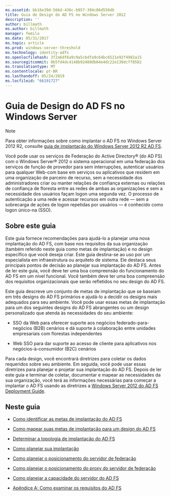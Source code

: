 ```yaml
---
ms.assetid: bb16e39d-566d-436c-b957-394c06d556db
title: Guia de Design do AD FS no Windows Server 2012
description: ''
author: billmath
ms.author: billmath
manager: femila
ms.date: 05/31/2017
ms.topic: article
ms.prod: windows-server-threshold
ms.technology: identity-adfs
ms.openlocfilehash: 3f2a6df6a9c9a5cbdfa9c64bc6521e92f4982a15
ms.sourcegitcommit: 0b5fd4dc4148b92480db04e4dc22e139dcff8582
ms.translationtype: MT
ms.contentlocale: pt-BR
ms.lasthandoff: 05/24/2019
ms.locfileid: "66191727"
---
```

# <a name="ad-fs-design-guide-in-windows-server"></a>Guia de Design do AD FS no Windows Server 


  
> [!NOTE]  
> Para obter informações sobre como implantar o AD FS no Windows Server 2012 R2, consulte [guia de implantação do Windows Server 2012 R2 AD FS](../../ad-fs/deployment/Windows-Server-2012-R2-AD-FS-Deployment-Guide.md).  
  
Você pode usar os serviços de Federação do Active Directory® \(do AD FS\) com o Windows Server® 2012 o sistema operacional em uma federação dos serviços de função de provedor para sem interrupções, autenticar usuários para qualquer Web\-com base em serviços ou aplicativos que residem em uma organização de parceiro de recurso, sem a necessidade dos administradores criar ou manter relações de confiança externas ou relações de confiança de floresta entre as redes de ambas as organizações e sem a necessidade dos usuários façam logon uma segunda vez. O processo de autenticação a uma rede e acessar recursos em outra rede — sem a sobrecarga de ações de logon repetidas por usuários — é conhecido como logon único\-na \(SSO\).  
  
## <a name="about-this-guide"></a>Sobre este guia  
Este guia fornece recomendações para ajudá-lo a planejar uma nova implantação do AD FS, com base nos requisitos da sua organização \(também referido neste guia como metas de implantação\) e no design específico que você deseja criar. Este guia destina-se ao uso por um especialista em infraestrutura ou arquiteto de sistema. Ele destaca seus principais pontos de decisão ao planejar sua implantação do AD FS. Antes de ler este guia, você deve ter uma boa compreensão do funcionamento do AD FS em um nível funcional. Você também deve ter uma boa compreensão dos requisitos organizacionais que serão refletidos no seu design do AD FS.  
  
Este guia descreve um conjunto de metas de implantação que se baseiam em três designs do AD FS primários e ajudá-lo a decidir os designs mais adequados para seu ambiente. Você pode usar essas metas de implantação para um dos seguintes designs do AD FS abrangentes ou um design personalizado que atenda às necessidades do seu ambiente:  
  
-   SSO da Web para oferecer suporte aos negócios federado\-para\-negócios \(B2B\) cenários e dá suporte à colaboração entre unidades empresariais com florestas independentes  
  
-   Web SSO para dar suporte ao acesso de cliente para aplicativos nos negócios\-à\-consumidor \(B2C\) cenários  
  
Para cada design, você encontrará diretrizes para coletar os dados requeridos sobre seu ambiente. Em seguida, você pode usar essas diretrizes para planejar e projetar sua implantação do AD FS. Depois de ler este guia e terminar de coletar, documentar e mapear as necessidades da sua organização, você terá as informações necessárias para começar a implantar o AD FS usando as diretrizes a [Windows Server 2012 do AD FS Deployment Guide](../../ad-fs/deployment/Windows-Server-2012-AD-FS-Deployment-Guide.md).  
  
## <a name="in-this-guide"></a>Neste guia  
  
-   [Como identificar as metas de implantação do AD FS](Identifying-Your-AD-FS-Deployment-Goals.md)  
  
-   [Como mapear suas metas de implantação para um design do AD FS](Mapping-Your-Deployment-Goals-to-an-AD-FS-Design.md)  
  
-   [Determinar a topologia de implantação do AD FS](Determine-Your-AD-FS-Deployment-Topology.md)  
  
-   [Como planejar sua implantação](Planning-Your-Deployment.md)  
  
-   [Como planejar o posicionamento do servidor de federação](Planning-Federation-Server-Placement.md)  
  
-   [Como planejar o posicionamento do proxy do servidor de federação](Planning-Federation-Server-Proxy-Placement.md)  
  
-   [Como planejar a capacidade do servidor do AD FS](Planning-for-AD-FS-Server-Capacity.md)  
  
-   [Apêndice A: Como examinar os requisitos do AD FS](Appendix-A--Reviewing-AD-FS-Requirements.md)  
  

